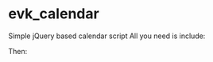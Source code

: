 # evk_calendar
Simple jQuery based calendar script
All you need is include:
<script type="text/javascript" src="evk_calendar_jk.js"></script>
<link type="text/css" href="evk_calendar_jk.css" rel="stylesheet">

Then:

<script type="text/javascript">
$(document).ready(function(){

	$('#cale').evkJKcalendar({lang:'ru', backgroundcolor: '#000000', color: '#fffffff'});

// For click date event
$("#cale").on('change',function(e, el){
		e.preventDefault();
		var cal_date=$(el).attr('data-id');
		console.log('FRONT: '+cal_date);
	});
  
});
